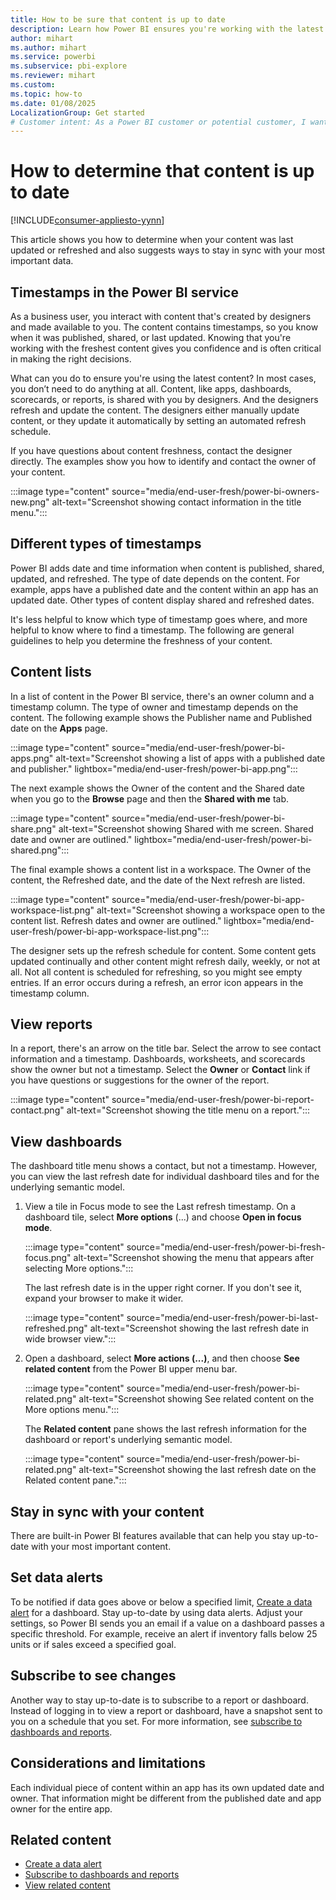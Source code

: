 ```yaml
---
title: How to be sure that content is up to date
description: Learn how Power BI ensures you're working with the latest version of the data, report, dashboard, and app.
author: mihart
ms.author: mihart
ms.service: powerbi
ms.subservice: pbi-explore
ms.reviewer: mihart
ms.custom:  
ms.topic: how-to
ms.date: 01/08/2025
LocalizationGroup: Get started
# Customer intent: As a Power BI customer or potential customer, I want to be sure that I'm using the most-recent data and learn how to determine this.
---
```


# How to determine that content is up to date

[!INCLUDE[consumer-appliesto-yynn](../includes/consumer-appliesto-yynn.md)]

This article shows you how to determine when your content was last updated or refreshed and also suggests ways to stay in sync with your most important data.

## Timestamps in the Power BI service

As a business user, you interact with content that's created by designers and made available to you. The content contains timestamps, so you know when it was published, shared, or last updated. Knowing that you're working with the freshest content gives you confidence and is often critical in making the right decisions.

What can you do to ensure you're using the latest content? In most cases, you don’t need to do anything at all. Content, like apps, dashboards, scorecards, or reports, is shared with you by designers. And the designers refresh and update the content. The designers either manually update content, or they update it automatically by setting an automated refresh schedule.

If you have questions about content freshness, contact the designer directly. The examples show you how to identify and contact the owner of your content.

:::image type="content" source="media/end-user-fresh/power-bi-owners-new.png" alt-text="Screenshot showing contact information in the title menu.":::

## Different types of timestamps

Power BI adds date and time information when content is published, shared, updated, and refreshed. The type of date depends on the content. For example, apps have a published date and the content within an app has an updated date. Other types of content display shared and refreshed dates.

It's less helpful to know which type of timestamp goes where, and more helpful to know where to find a timestamp. The following are general guidelines to help you determine the freshness of your content.

## Content lists

In a list of content in the Power BI service, there's an owner column and a timestamp column. The type of owner and timestamp depends on the content. The following example shows the Publisher name and Published date on the **Apps** page.

:::image type="content" source="media/end-user-fresh/power-bi-apps.png" alt-text="Screenshot showing a list of apps with a published date and publisher." lightbox="media/end-user-fresh/power-bi-app.png":::

The next example shows the Owner of the content and the Shared date when you go to the **Browse** page and then the **Shared with me** tab.

:::image type="content" source="media/end-user-fresh/power-bi-share.png" alt-text="Screenshot showing Shared with me screen. Shared date and owner are outlined." lightbox="media/end-user-fresh/power-bi-shared.png":::

The final example shows a content list in a workspace. The Owner of the content, the Refreshed date, and the date of the Next refresh are listed.

:::image type="content" source="media/end-user-fresh/power-bi-app-workspace-list.png" alt-text="Screenshot showing a workspace open to the content list. Refresh dates and owner are outlined." lightbox="media/end-user-fresh/power-bi-app-workspace-list.png":::

The designer sets up the refresh schedule for content. Some content gets updated continually and other content might refresh daily, weekly, or not at all. Not all content is scheduled for refreshing, so you might see empty entries. If an error occurs during a refresh, an error icon appears in the timestamp column.

## View reports

In a report, there's an arrow on the title bar. Select the arrow to see contact information and a timestamp. Dashboards, worksheets, and scorecards show the owner but not a timestamp. Select the **Owner** or **Contact** link if you have questions or suggestions for the owner of the report.

:::image type="content" source="media/end-user-fresh/power-bi-report-contact.png" alt-text="Screenshot showing the title menu on a report.":::

## View dashboards

The dashboard title menu shows a contact, but not a timestamp. However, you can view the last refresh date for individual dashboard tiles and for the underlying semantic model.

1. View a tile in Focus mode to see the Last refresh timestamp. On a dashboard tile, select **More options** (...) and choose **Open in focus mode**.

    :::image type="content" source="media/end-user-fresh/power-bi-fresh-focus.png" alt-text="Screenshot showing the menu that appears after selecting More options.":::

    The last refresh date is in the upper right corner. If you don't see it, expand your browser to make it wider.

    :::image type="content" source="media/end-user-fresh/power-bi-last-refreshed.png" alt-text="Screenshot showing the last refresh date in wide browser view.":::

2. Open a dashboard, select **More actions (...)**, and then choose **See related content** from the Power BI upper menu bar.

    :::image type="content" source="media/end-user-fresh/power-bi-related.png" alt-text="Screenshot showing See related content on the More options menu.":::

    The **Related content** pane shows the last refresh information for the dashboard or report's underlying semantic model.

    :::image type="content" source="media/end-user-fresh/power-bi-related.png" alt-text="Screenshot showing the last refresh date on the Related content pane.":::

## Stay in sync with your content

There are built-in Power BI features available that can help you stay up-to-date with your most important content.

## Set data alerts

To be notified if data goes above or below a specified limit, [Create a data alert](end-user-alerts.md) for a dashboard. Stay up-to-date by using data alerts. Adjust your settings, so Power BI sends you an email if a value on a dashboard passes a specific threshold. For example, receive an alert if inventory falls below 25 units or if sales exceed a specified goal.  

## Subscribe to see changes

Another way to stay up-to-date is to subscribe to a report or dashboard. Instead of logging in to view a report or dashboard, have a snapshot sent to you on a schedule that you set. For more information, see [subscribe to dashboards and reports](/power-bi/collaborate-share/end-user-subscribe).

## Considerations and limitations

Each individual piece of content within an app has its own updated date and owner. That information might be different from the published date and app owner for the entire app.

## Related content

- [Create a data alert](end-user-alerts.md)
- [Subscribe to dashboards and reports](/power-bi/collaborate-share/end-user-subscribe)
- [View related content](end-user-related.md)
